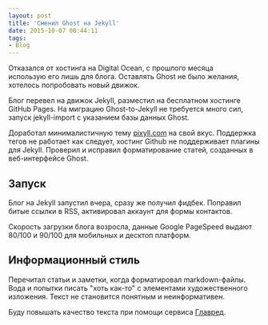 ```yaml
---
layout: post
title: 'Сменил Ghost на Jekyll'
date: 2015-10-07 00:44:11
tags:
- Blog
---
```


Отказался от хостинга на Digital Ocean, с прошлого месяца использую его лишь для блога. Оставлять Ghost не было желания, хотелось попробовать новый движок. 

Блог перевел на движок Jekyll, разместил на бесплатном хостинге GitHub Pages. На миграцию Ghost-to-Jekyll не требуется много сил, запуск jekyll-import с указанием базы данных Ghost.

Доработал минималистичную тему [pixyll.com](http://www.pixyll.com) на свой вкус. Поддержка тегов не работает как следует, хостинг Github не поддерживает плагины для Jekyll. Проверил и исправил форматирование статей, созданных в веб-интерфейсе Ghost.

## Запуск
Блог на Jekyll запустил вчера, сразу же получил фидбек. Поправил битые ссылки в RSS, активировал аккаунт для формы контактов.

Скорость загрузки блога возросла, данные Google PageSpeed выдают 80/100 и 90/100 для мобильных и десктоп платформ.

## Информационный стиль
Перечитал статьи и заметки, когда форматировал markdown-файлы. Вода и попытки писать "хоть как-то" с элементами художественного изложения. Текст не становится понятным и неинформативен.  

Буду повышать качество текста при помощи сервиса [Главред](https://glvrd.ru).
